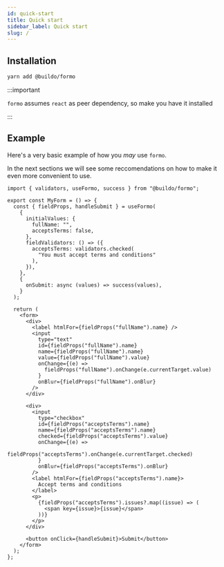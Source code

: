 ```yaml
---
id: quick-start
title: Quick start
sidebar_label: Quick start
slug: /
---
```


## Installation

```bash
yarn add @buildo/formo
```

:::important

`formo` assumes `react` as peer dependency, so make you have it
installed

:::

## Example

Here's a very basic example of how you _may_ use `formo`.

In the next sections we will see some reccomendations on how to make it even
more convenient to use.

```tsx twoslash
import { validators, useFormo, success } from "@buildo/formo";

export const MyForm = () => {
  const { fieldProps, handleSubmit } = useFormo(
    {
      initialValues: {
        fullName: "",
        acceptsTerms: false,
      },
      fieldValidators: () => ({
        acceptsTerms: validators.checked(
          "You must accept terms and conditions"
        ),
      }),
    },
    {
      onSubmit: async (values) => success(values),
    }
  );

  return (
    <form>
      <div>
        <label htmlFor={fieldProps("fullName").name} />
        <input
          type="text"
          id={fieldProps("fullName").name}
          name={fieldProps("fullName").name}
          value={fieldProps("fullName").value}
          onChange={(e) =>
            fieldProps("fullName").onChange(e.currentTarget.value)
          }
          onBlur={fieldProps("fullName").onBlur}
        />
      </div>

      <div>
        <input
          type="checkbox"
          id={fieldProps("acceptsTerms").name}
          name={fieldProps("acceptsTerms").name}
          checked={fieldProps("acceptsTerms").value}
          onChange={(e) =>
            fieldProps("acceptsTerms").onChange(e.currentTarget.checked)
          }
          onBlur={fieldProps("acceptsTerms").onBlur}
        />
        <label htmlFor={fieldProps("acceptsTerms").name}>
          Accept terms and conditions
        </label>
        <p>
          {fieldProps("acceptsTerms").issues?.map((issue) => (
            <span key={issue}>{issue}</span>
          ))}
        </p>
      </div>

      <button onClick={handleSubmit}>Submit</button>
    </form>
  );
};
```
